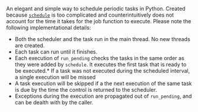 An elegant and simple way to schedule periodic tasks in Python. Created because [`schedule`](https://github.com/dbader/schedule) is too complicated and counterintuitively does not account for the time it takes for the job function to execute. Please note the following implementational details:

* Both the scheduler and the task run in the main thread. No new threads are created.
* Each task can run until it finishes.
* Each execution of `run_pending` checks the tasks in the same order as they were added by `schedule`. It executes the first task that is ready to be executed.* If a task was not executed during the scheduled interval, a single execution will be missed
* A task execution will be skipped if a the next execution of the same task is due by the time the control is returned to the scheduler.
* Exceptions during the execution are propagated out of `run_pending`, and can be dealth with by the caller.


